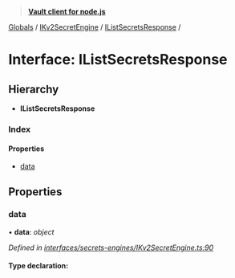 > **[Vault client for node.js](../README.md)**

[Globals](../globals.md) / [IKv2SecretEngine](../modules/ikv2secretengine.md) / [IListSecretsResponse](ikv2secretengine.ilistsecretsresponse.md) /

# Interface: IListSecretsResponse

## Hierarchy

* **IListSecretsResponse**

### Index

#### Properties

* [data](ikv2secretengine.ilistsecretsresponse.md#data)

## Properties

###  data

• **data**: *object*

*Defined in [interfaces/secrets-engines/IKv2SecretEngine.ts:90](https://github.com/theogravity/vault-tacular/blob/13bcf09/src/interfaces/secrets-engines/IKv2SecretEngine.ts#L90)*

#### Type declaration: